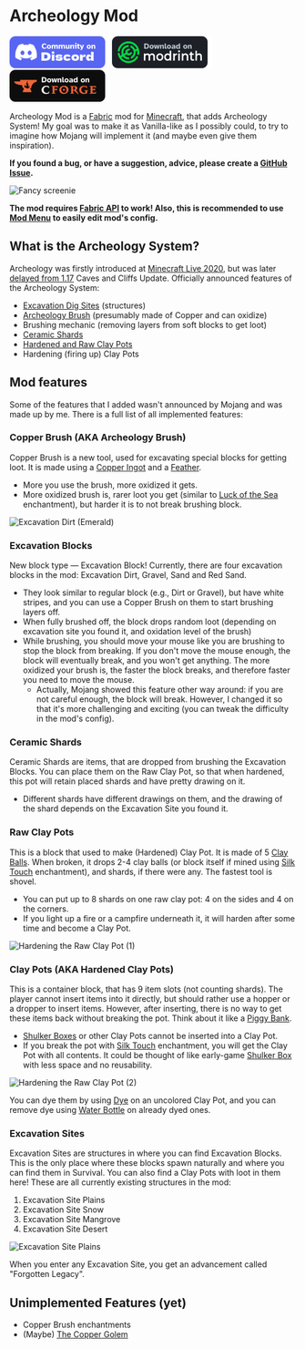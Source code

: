 # Archeology Mod

[![Community on Discord](https://raw.githubusercontent.com/capsey/archeology-mod/main/badge-discord.png "Community on Discord")](https://discord.gg/RmSUYprbQs)
[![Download on Modrinth](https://raw.githubusercontent.com/capsey/archeology-mod/main/badge-modrinth.png "Download on Modrinth")](https://modrinth.com/mod/archeology)
[![Download on CurseForge](https://raw.githubusercontent.com/capsey/archeology-mod/main/badge-curseforge.png "Download on CurseForge")](https://www.curseforge.com/minecraft/mc-mods/archeology)

Archeology Mod is a [Fabric](https://fabricmc.net/) mod for [Minecraft](https://www.minecraft.net/), that adds Archeology System! My goal was to make it as Vanilla-like as I possibly could, to try to imagine how Mojang will implement it (and maybe even give them inspiration).

**If you found a bug, or have a suggestion, advice, please create a [GitHub Issue](https://github.com/capsey/archeology-mod/issues).**

![Fancy screenie](https://user-images.githubusercontent.com/46106832/191838583-82b8afc4-5e5f-4369-96aa-b307a4f9d38a.png "Fancy screenie")

**The mod requires [Fabric API](https://github.com/FabricMC/fabric) to work! Also, this is recommended to use [Mod Menu](https://github.com/TerraformersMC/ModMenu) to easily edit mod's config.**

## What is the Archeology System?
Archeology was firstly introduced at [Minecraft Live 2020](https://youtu.be/DWZIfsaIgtE?t=7229), but was later [delayed from 1.17](https://youtu.be/6YgKUZnUyak?t=285) Caves and Cliffs Update. Officially announced features of the Archeology System:
* [Excavation Dig Sites](https://minecraft-archive.fandom.com/wiki/Excavation_Sites) (structures)
* [Archeology Brush](https://minecraft-archive.fandom.com/wiki/Brush) (presumably made of Copper and can oxidize)
* Brushing mechanic (removing layers from soft blocks to get loot)
* [Ceramic Shards](https://minecraft-archive.fandom.com/wiki/Ceramic_Shard)
* [Hardened and Raw Clay Pots](https://minecraft-archive.fandom.com/wiki/Clay_Pot)
* Hardening (firing up) Clay Pots

## Mod features
Some of the features that I added wasn't announced by Mojang and was made up by me. There is a full list of all implemented features:

### Copper Brush (AKA Archeology Brush)
Copper Brush is a new tool, used for excavating special blocks for getting loot. It is made using a [Copper Ingot](https://minecraft.fandom.com/wiki/Copper_Ingot) and a [Feather](https://minecraft.fandom.com/wiki/Feather).
* More you use the brush, more oxidized it gets.
* More oxidized brush is, rarer loot you get (similar to [Luck of the Sea](https://minecraft.fandom.com/wiki/Luck_of_the_Sea) enchantment), but harder it is to not break brushing block.

![Excavation Dirt (Emerald)](https://user-images.githubusercontent.com/46106832/191838488-1c611660-0709-46d0-a5ed-64732033511d.png "Excavation Dirt (Emerald)")

### Excavation Blocks
New block type — Excavation Block! Currently, there are four excavation blocks in the mod: Excavation Dirt, Gravel, Sand and Red Sand.
* They look similar to regular block (e.g., Dirt or Gravel), but have white stripes, and you can use a Copper Brush on them to start brushing layers off.
* When fully brushed off, the block drops random loot (depending on excavation site you found it, and oxidation level of the brush)
* While brushing, you should move your mouse like you are brushing to stop the block from breaking. If you don't move the mouse enough, the block will eventually break, and you won't get anything. The more oxidized your brush is, the faster the block breaks, and therefore faster you need to move the mouse.
    * Actually, Mojang showed this feature other way around: if you are not careful enough, the block will break. However, I changed it so that it's more challenging and exciting (you can tweak the difficulty in the mod's config).

### Ceramic Shards
Ceramic Shards are items, that are dropped from brushing the Excavation Blocks. You can place them on the Raw Clay Pot, so that when hardened, this pot will retain placed shards and have pretty drawing on it.
* Different shards have different drawings on them, and the drawing of the shard depends on the Excavation Site you found it.

### Raw Clay Pots
This is a block that used to make (Hardened) Clay Pot. It is made of 5 [Clay Balls](https://minecraft.fandom.com/wiki/Clay_Ball). When broken, it drops 2-4 clay balls (or block itself if mined using [Silk Touch](https://minecraft.fandom.com/wiki/Silk_Touch) enchantment), and shards, if there were any. The fastest tool is shovel.
* You can put up to 8 shards on one raw clay pot: 4 on the sides and 4 on the corners.
* If you light up a fire or a campfire underneath it, it will harden after some time and become a Clay Pot.

![Hardening the Raw Clay Pot (1)](https://user-images.githubusercontent.com/46106832/191838419-c52d8aa4-f76d-4e08-be2e-f28645527d40.png "Hardening the Raw Clay Pot (1)")

### Clay Pots (AKA Hardened Clay Pots)
This is a container block, that has 9 item slots (not counting shards). The player cannot insert items into it directly, but should rather use a hopper or a dropper to insert items. However, after inserting, there is no way to get these items back without breaking the pot. Think about it like a [Piggy Bank](https://en.wikipedia.org/wiki/Piggy_bank).
* [Shulker Boxes](https://minecraft.fandom.com/wiki/Shulker_Box) or other Clay Pots cannot be inserted into a Clay Pot.
* If you break the pot with [Silk Touch](https://minecraft.fandom.com/wiki/Silk_Touch) enchantment, you will get the Clay Pot with all contents. It could be thought of like early-game [Shulker Box](https://minecraft.fandom.com/wiki/Shulker_Box) with less space and no reusability.

![Hardening the Raw Clay Pot (2)](https://user-images.githubusercontent.com/46106832/191838346-1d584fe8-beaa-4dbd-a612-eb84387c3fd6.png "Hardening the Raw Clay Pot (2)")

You can dye them by using [Dye](https://minecraft.fandom.com/wiki/Dye) on an uncolored Clay Pot, and you can remove dye using [Water Bottle](https://minecraft.fandom.com/wiki/Water_Bottle) on already dyed ones.

### Excavation Sites
Excavation Sites are structures in where you can find Excavation Blocks. This is the only place where these blocks spawn naturally and where you can find them in Survival. You can also find a Clay Pots with loot in them here! These are all currently existing structures in the mod:
1. Excavation Site Plains
2. Excavation Site Snow
3. Excavation Site Mangrove
4. Excavation Site Desert

![Excavation Site Plains](https://user-images.githubusercontent.com/46106832/191838192-69d867ae-a32b-4ff9-88f5-9b29e5f8afe4.png "Excavation Site Plains")

When you enter any Excavation Site, you get an advancement called "Forgotten Legacy".

## Unimplemented Features (yet)
* Copper Brush enchantments
* (Maybe) [The Copper Golem](https://www.youtube.com/watch?v=jVdBhu0KgJo)
